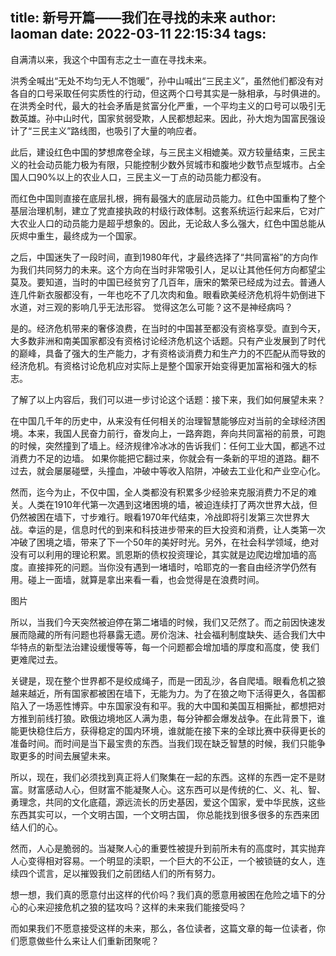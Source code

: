 title: 新号开篇——我们在寻找的未来
author: laoman
date: 2022-03-11 22:15:34
tags:
---
自满清以来，我这个中国有志之士一直在寻找未来。
<!-- more-->
洪秀全喊出“无处不均匀无人不饱暖”，孙中山喊出“三民主义”，虽然他们都没有对各自的口号采取任何实质性的行动，但这两个口号其实是一脉相承，与时俱进的。在洪秀全时代，最大的社会矛盾是贫富分化严重，一个平均主义的口号可以吸引无数英雄。孙中山时代，国家贫弱受欺，人民都想起来。因此，孙大炮为国富民强设计了“三民主义”路线图，也吸引了大量的响应者。



此后，建设红色中国的梦想席卷全球，与三民主义相媲美。双方较量结束，三民主义的社会动员能力极为有限，只能控制少数外贸城市和腹地少数节点型城市。占全国人口90%以上的农业人口，三民主义一丁点的动员能力都没有。



而红色中国则直接在底层扎根，拥有最强大的底层动员能力。红色中国重构了整个基层治理机制，建立了党直接执政的村级行政体制。这套系统运行起来后，它对广大农业人口的动员能力是超乎想象的。因此，无论敌人多么强大，红色中国总能从灰烬中重生，最终成为一个国家。



之后，中国迷失了一段时间，直到1980年代，才最终选择了“共同富裕”的方向作为我们共同努力的未来。这个方向在当时非常吸引人，足以让其他任何方向都望尘莫及。要知道，当时的中国已经贫穷了几百年，唐宋的繁荣已经成为过去。普通人连几件新衣服都没有，一年也吃不了几次肉和鱼。眼看欧美经济危机将牛奶倒进下水道，对三观的影响几乎无法形容。 觉得这怎么可能？这不是神经病吗？



是的。经济危机带来的奢侈浪费，在当时的中国甚至都没有资格享受。直到今天，大多数非洲和南美国家都没有资格讨论经济危机这个话题。只有产业发展到了时代的巅峰，具备了强大的生产能力，才有资格谈消费力和生产力的不匹配从而导致的经济危机。有资格讨论危机应对实际上是整个国家开始变得更加富裕和强大的标志。



了解了以上内容后，我们可以进一步讨论这个话题：接下来，我们如何展望未来？



在中国几千年的历史中，从来没有任何相关的治理智慧能够应对当前的全球经济困境。本来，我国人民奋力前行，奋发向上，一路奔跑，奔向共同富裕的前景，可跑的时候，突然撞到了墙上。经济规律冷冰冰的告诉我们：任何工业大国，都逃不过消费力不足的边墙。 如果你能把它翻过来，你就会有一条新的平坦的道路。翻不过去，就会屡屡碰壁，头撞血，冲破中等收入陷阱，冲破去工业化和产业空心化。



然而，迄今为止，不仅中国，全人类都没有积累多少经验来克服消费力不足的难关。人类在1910年代第一次遇到这堵困境的墙，被迫连续打了两次世界大战，但仍然被困在墙下，寸步难行。眼看1970年代结束，冷战即将引发第三次世界大战。幸运的是，信息时代的到来和科技进步带来的巨大投资和消费，让人类第一次冲破了困境之墙，带来了下一个50年的美好时光。另外，在社会科学领域，绝对没有可以利用的理论积累。凯恩斯的债权投资理论，其实就是边爬边增加墙的高度。直接摔死的问题。当你没有遇到一堵墙时，哈耶克的一套自由经济学仍然有用。碰上一面墙，就算是拿出来看一看，也会觉得是在浪费时间。





图片



所以，当我们今天突然被迫停在第二堵墙的时候，我们又茫然了。而之前因快速发展而隐藏的所有问题也将暴露无遗。房价泡沫、社会福利制度缺失、适合我们大中华特点的新型法治建设缓慢等等，每一个问题都会增加墙的厚度和高度，使 我们更难爬过去。



关键是，现在整个世界都不是绞成绳子，而是一团乱沙，各自爬墙。眼看危机之狼越来越近，所有国家都被困在墙下，无能为力。为了在狼之吻下活得更久，各国都陷入了一场恶性博弈。中东国家没有和平。我的大中国和美国互相撕扯，都想把对方推到前线打狼。欧俄边境地区人满为患，每分钟都会爆发战争。在此背景下，谁能更快稳住后方，获得稳定的国内环境，谁就能在接下来的全球比赛中获得更长的准备时间。而时间是当下最宝贵的东西。当我们现在缺乏智慧的时候，我们只能争取更多的时间去展望未来。



所以，现在，我们必须找到真正将人们聚集在一起的东西。这样的东西一定不是财富。财富感动人心，但财富不能凝聚人心。这东西可以是传统的仁、义、礼、智、勇理念，共同的文化底蕴，源远流长的历史基因，爱这个国家，爱中华民族，这些东西其实可以，一个文明古国，一个文明古国， 你总能找到很多很多的东西来团结人们的心。



然而，人心是脆弱的。当凝聚人心的重要性被提升到前所未有的高度时，其实抛弃人心变得相对容易。一个明显的渎职，一个巨大的不公正，一个被锁链的女人，连续四个谎言，足以摧毁我们之前团结人们的所有努力。



想一想，我们真的愿意付出这样的代价吗？我们真的愿意用被困在危险之墙下的分心的心来迎接危机之狼的猛攻吗？这样的未来我们能接受吗？



而如果我们不愿意接受这样的未来，那么，各位读者，这篇文章的每一位读者，你们愿意做些什么来让人们重新团聚呢？